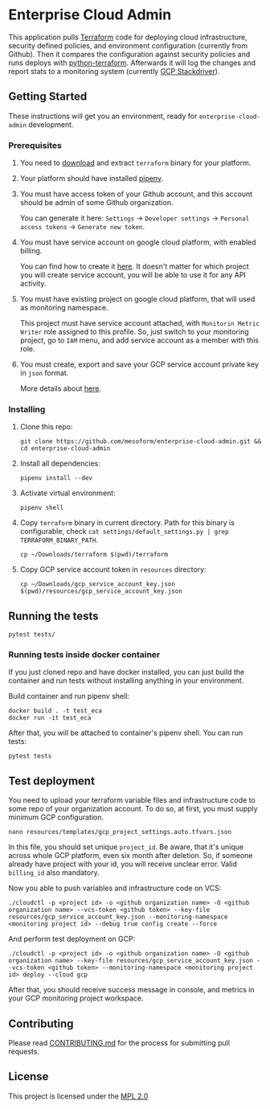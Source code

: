 # Enterprise Cloud Admin

This application pulls [Terraform](https://www.terraform.io/intro/index.html) code for deploying
cloud infrastructure, security defined policies, and environment configuration (currently from Github).
Then it compares the configuration against security policies and runs deploys
with [python-terraform](https://github.com/beelit94/python-terraform).
Afterwards it will log the changes and report stats to a monitoring system (currently [GCP Stackdriver](https://cloud.google.com/stackdriver/)).

## Getting Started

These instructions will get you an environment, ready for `enterprise-cloud-admin` development. 

### Prerequisites

1) You need to [download](https://www.terraform.io/downloads.html) and extract `terraform` binary
for your platform.
2) Your platform should have installed [pipenv](https://github.com/pypa/pipenv).
3) You must have access token of your Github account, and this account should be admin of
some Github organization.

    You can generate it here: `Settings` -> `Developer settings` -> `Personal access tokens` -> `Generate new token`.
4) You must have service account on google cloud platform, with enabled billing.

    You can find how to create it [here](https://cloud.google.com/iam/docs/creating-managing-service-accounts).
    It doesn't matter for which project you will create service account, you will be able to use it for any API activity.

5) You must have existing project on google cloud platform, that will used as monitoring namespace.

    This project must have service account attached, with `Monitorin Metric Writer` role assigned to this profile.
    So, just switch to your monitoring project, go to `IAM` menu, and add service account as a member with this role.

6) You must create, export and save your GCP service account private key in `json` format.

    More details about [here](https://cloud.google.com/iam/docs/creating-managing-service-account-keys).

### Installing

1) Clone this repo:

    ```shell script
    git clone https://github.com/mesoform/enterprise-cloud-admin.git && cd enterprise-cloud-admin
    ```

2) Install all dependencies:
    ```shell script
    pipenv install --dev
    ```

3) Activate virtual environment:
    ```shell script
    pipenv shell
    ```

4) Copy `terraform` binary in current directory. Path for this binary is
configurable, check `cat settings/default_settings.py | grep TERRAFORM_BINARY_PATH`.
    ```shell script
    cp ~/Downloads/terraform $(pwd)/terraform
    ```

5) Copy GCP service account token in `resources` directory:
    ```shell script
    cp ~/Downloads/gcp_service_account_key.json $(pwd)/resources/gcp_service_account_key.json
    ```

## Running the tests

```shell script
pytest tests/
```

### Running tests inside docker container
If you just cloned repo and have docker installed, you can just build the container and run
tests without installing anything in your environment.

Build container and run pipenv shell:
```shell script
docker build . -t test_eca
docker run -it test_eca
```

After that, you will be attached to container's pipenv shell. You can run tests:
```shell script
pytest tests
```


## Test deployment
You need to upload your terraform variable files and infrastructure code to
some repo of your organization account. To do so, at first, you must supply minimum GCP configuration.
```shell script
nano resources/templates/gcp_project_settings.auto.tfvars.json
```
In this file, you should set unique `project_id`.
Be aware, that it's unique across whole GCP platform, even six month after deletion.
So, if someone already have project with your id, you will receive unclear error.
Valid `billing_id` also mandatory.

Now you able to push variables and infrastructure code on VCS:
```shell script
./cloudctl -p <project id> -o <github organization name> -O <github organization name> --vcs-token <github token> --key-file resources/gcp_service_account_key.json --monitoring-namespace <monitoring project id> --debug true config create --force
``` 

And perform test deployment on GCP:
```shell script
./cloudctl -p <project id> -o <github organization name> -O <github organization name> --key-file resources/gcp_service_account_key.json --vcs-token <github token> --monitoring-namespace <monitoring project id> deploy --cloud gcp
```

After that, you should receive success message in console, and metrics in your GCP monitoring project workspace.


## Contributing

Please read [CONTRIBUTING.md](https://github.com/mesoform/enterprise-cloud-admin/blob/master/CONTRIBUTING.md) for the process for submitting pull requests.

## License

This project is licensed under the [MPL 2.0](https://www.mozilla.org/en-US/MPL/2.0/FAQ/)
